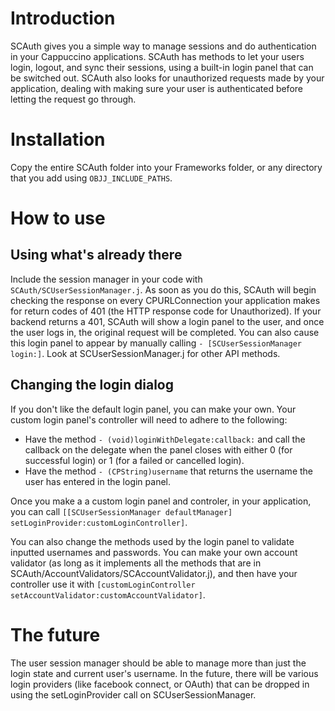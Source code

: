 # Introduction
SCAuth gives you a simple way to manage sessions and do authentication in your Cappuccino applications.  SCAuth has methods to let your users login, logout, and sync their sessions, using a built-in login panel that can be switched out.  SCAuth also looks for unauthorized requests made by your application, dealing with making sure your user is authenticated before letting the request go through.

# Installation
Copy the entire SCAuth folder into your Frameworks folder, or any directory that you add using `OBJJ_INCLUDE_PATHS`.

# How to use

## Using what's already there
Include the session manager in your code with `SCAuth/SCUserSessionManager.j`.  As soon as you do this, SCAuth will begin checking the response on every CPURLConnection your application makes for return codes of 401 (the HTTP response code for Unauthorized).  If your backend returns a 401, SCAuth will show a login panel to the user, and once the user logs in, the original request will be completed.  You can also cause this login panel to appear by manually calling `- [SCUserSessionManager login:]`.  Look at SCUserSessionManager.j for other API methods.

## Changing the login dialog
If you don't like the default login panel, you can make your own.  Your custom login panel's controller will need to adhere to the following:
* Have the method `- (void)loginWithDelegate:callback:` and call the callback on the delegate when the panel closes with either 0 (for successful login) or 1 (for a failed or cancelled login).
* Have the method `- (CPString)username` that returns the username the user has entered in the login panel.

Once you make a a custom login panel and controler, in your application, you can call `[[SCUserSessionManager defaultManager] setLoginProvider:customLoginController]`.

You can also change the methods used by the login panel to validate inputted usernames and passwords.  You can make your own account validator (as long as it implements all the methods that are in SCAuth/AccountValidators/SCAccountValidator.j), and then have your controller use it with `[customLoginController setAccountValidator:customAccountValidator]`.

# The future
The user session manager should be able to manage more than just the login state and current user's username.  In the future, there will be various login providers (like facebook connect, or OAuth) that can be dropped in using the setLoginProvider call on SCUserSessionManager.